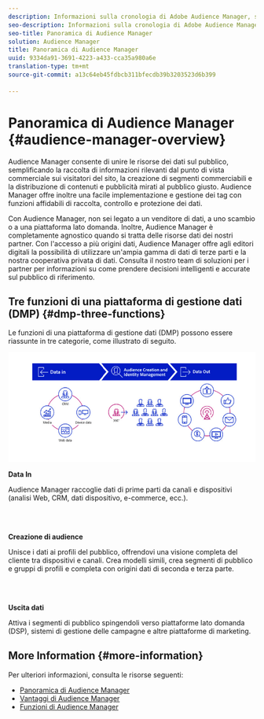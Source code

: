 ```yaml
---
description: Informazioni sulla cronologia di Adobe Audience Manager, sui tipi di dati raccolti, sulla segmentazione, sui rapporti e altro ancora.
seo-description: Informazioni sulla cronologia di Adobe Audience Manager, sui tipi di dati raccolti, sulla segmentazione, sui rapporti e altro ancora.
seo-title: Panoramica di Audience Manager
solution: Audience Manager
title: Panoramica di Audience Manager
uuid: 9334da91-3691-4223-a433-cca35a980a6e
translation-type: tm+mt
source-git-commit: a13c64eb45fdbcb311bfecdb39b3203523d6b399

---
```



# Panoramica di Audience Manager {#audience-manager-overview}

Audience Manager consente di unire le risorse dei dati sul pubblico, semplificando la raccolta di informazioni rilevanti dal punto di vista commerciale sui visitatori del sito, la creazione di segmenti commerciabili e la distribuzione di contenuti e pubblicità mirati al pubblico giusto. Audience Manager offre inoltre una facile implementazione e gestione dei tag con funzioni affidabili di raccolta, controllo e protezione dei dati.

Con Audience Manager, non sei legato a un venditore di dati, a uno scambio o a una piattaforma lato domanda. Inoltre, Audience Manager è completamente agnostico quando si tratta delle risorse dati dei nostri partner. Con l&#39;accesso a più origini dati, Audience Manager offre agli editori digitali la possibilità di utilizzare un&#39;ampia gamma di dati di terze parti e la nostra cooperativa privata di dati. Consulta il nostro team di soluzioni per i partner per informazioni su come prendere decisioni intelligenti e accurate sul pubblico di riferimento.

## Tre funzioni di una piattaforma di gestione dati (DMP) {#dmp-three-functions}

Le funzioni di una piattaforma di gestione dati (DMP) possono essere riassunte in tre categorie, come illustrato di seguito.

![Immagine di tre funzioni DMP: Ingresso dati, creazione audience, uscita dati](/help/using/overview/assets/dmp-functions.png)

**Data In**

Audience Manager raccoglie dati di prime parti da canali e dispositivi (analisi Web, CRM, dati dispositivo, e-commerce, ecc.).

<br> 

**Creazione di audience**

Unisce i dati ai profili del pubblico, offrendovi una visione completa del cliente tra dispositivi e canali. Crea modelli simili, crea segmenti di pubblico e gruppi di profili e completa con origini dati di seconda e terza parte.

<br> 

**Uscita dati**

Attiva i segmenti di pubblico spingendoli verso piattaforme lato domanda (DSP), sistemi di gestione delle campagne e altre piattaforme di marketing.

## More Information {#more-information}

Per ulteriori informazioni, consulta le risorse seguenti:
* [Panoramica di Audience Manager](https://www.adobe.com/analytics/audience-manager.html)
* [Vantaggi di Audience Manager](https://www.adobe.com/analytics/audience-manager/benefits.html)
* [Funzioni di Audience Manager](https://www.adobe.com/analytics/audience-manager/features.html)


<!--

## History and Background {#history-and-background}

Audience Manager started as Demdex in 2008. It was acquired by Adobe Systems in 2011 and subsequently rebranded as Audience Manager.

## History {#history}

Since 2008, Audience Manager (formerly, [!UICONTROL Demdex]) has been a pioneer in the on-line audience management market. Audience Manager services power dynamic, multi-channel online data strategies. Our platform and services are used by an array of diverse industries from automobiles (AutoTrader), to airlines (American Airlines), and financial services companies (American Express). Audience Manager uses enterprise-level technology to provide the scale, reliability, analytics, and performance to help your business succeed online. Audience Manager integrates with the Adobe Experience Cloud to help you centralize, manage, and take action on your data assets across a growing number of digitally addressable channels.

## Audience Manager and its Data Management Platform (DMP) {#aam-dmp}

Audience Manager helps you manage your data pipeline. Our service is a catalyst that transforms generic users and raw data signals into actual audience segments used for multi-channel marketing efforts. Additionally, Audience Manager provides tools for tag management and audience analytics while simultaneously meeting the privacy and data security needs of clients and consumers.

![](assets/am_overview_80.png)


-->